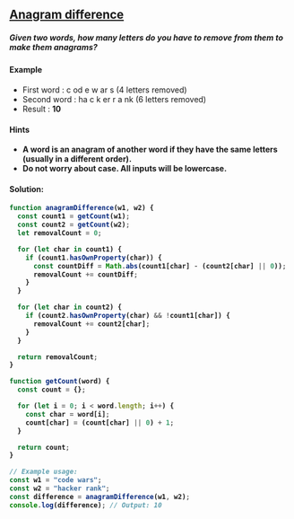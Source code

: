 ## [Anagram difference](https://www.codewars.com/kata/5b1b27c8f60e99a467000041)

##### Given two words, how many letters do you have to remove from them to make them anagrams?

#### Example

- First word : c od e w ar s (4 letters removed)
- Second word : ha c k er r a nk (6 letters removed)
- Result : <b>10<b>

#### Hints

- A word is an anagram of another word if they have the same letters (usually in a different order).
- Do not worry about case. All inputs will be lowercase.

#### Solution:

```js
function anagramDifference(w1, w2) {
  const count1 = getCount(w1);
  const count2 = getCount(w2);
  let removalCount = 0;

  for (let char in count1) {
    if (count1.hasOwnProperty(char)) {
      const countDiff = Math.abs(count1[char] - (count2[char] || 0));
      removalCount += countDiff;
    }
  }

  for (let char in count2) {
    if (count2.hasOwnProperty(char) && !count1[char]) {
      removalCount += count2[char];
    }
  }

  return removalCount;
}

function getCount(word) {
  const count = {};

  for (let i = 0; i < word.length; i++) {
    const char = word[i];
    count[char] = (count[char] || 0) + 1;
  }

  return count;
}

// Example usage:
const w1 = "code wars";
const w2 = "hacker rank";
const difference = anagramDifference(w1, w2);
console.log(difference); // Output: 10
```
